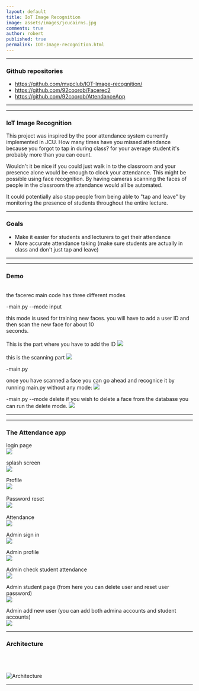```yaml
---
layout: default
title: IoT Image Recognition
image: assets/images/jcucairns.jpg
comments: true
author: robert
published: true
permalink: IOT-Image-recognition.html
---
```


---

### Github repositories

- https://github.com/mvpclub/IOT-Image-recognition/
- https://github.com/92coorob/Facerec2
- https://github.com/92coorob/AttendanceApp


---

---

### IoT Image Recognition
This project was inspired by the poor attendance system currently implemented in JCU. How many times have you missed attendance because you forgot to tap in during class? for your average student it's probably more than you can count.

Wouldn't it be nice if you could just walk in to the classroom and your presence alone would be enough to clock your attendance.
This might be possible using face recognition. By having cameras scanning the faces of people in the classroom the attendance would all be automated.

It could potentially also stop people from being able to "tap and leave" by monitoring the presence of students throughout the entire lecture.


---

### Goals

- Make it easier for students and lecturers to get their attendance
- More accurate attendance taking (make sure students are actually in class and don't just tap and leave)


---


---

### Demo
<br>
the facerec main code has three different modes
  
  -main.py --mode input
  
  this mode is used for training new faces. you will have to add a user ID and then scan the new face for about 10<br> 
  seconds.
  <br>
  <br>
  This is the part where you have to add the ID
   <img src="https://lh3.googleusercontent.com/VLh3qF9ZyQkGXGse-9Shc1It49DAWqWO2vLR94Yph34kjJGEX0fcEBe1DvOOWKnWOP4qg-vBA0n-ybE0j-Dn6eqlAU2mrjGCO2BqlwkUc3_4Y5ucUclO7fNk35cQ8GRU_h_VJ6HkA1WwZY2cbxn8GpzzYDm_ukFI18yu9QKAJCbtdtiY-CjZyqR_ZAbFv8AV4EiFIw8prOQFSIZUcIHxMhpC0VexO2MZLgossfGO2gGl5wmc89JJIXkbWQswYKNj7CswkSUBnqyr8CcI5l9Hposj9m7w5Vze0Dtby4hEWYyRUv0VIZ8IPLFXzSyyiOJvIwwAeAE6LzXRxNiyOdyL5G55ZTG9_qysfwYllvMqybawGmm5tHTPT1ef_l-bC3Kad8KUEum2ksQCZC5XErQ92iUv6hxzRsxPl51e0AybKyi9wtZv9_LV3uKCpXMuV1Yaoafuj-YdNqObS4aKWC7HiXXQRbv8_qP5s5xaO2RKq_IhjBcltKGG2NAW3tPNb-7QiEkkM-hGvxwB63lUsvvORuXP_LaYaPx8nR52BSoJmmd653eMRaVSbKBlX_cUEbNda7LQ_sVZiAvsp7NmDc1oJIsj4zvQOmbFpnzt0h80b-dPa1B9U4rGrdjJnsD19oh_KWsztbLCIhNG7DN5H8ko8uRp=w979-h446-no">
   <br>
  <br>
  this is the scanning part
      <img src="https://lh3.googleusercontent.com/RBPqs7Dp51NvO4HHT4FlSGJ6RrTbsj7qI9XPUes98iKwf9uiaDyfUxbXZNSpAWlm1ZzGLv2vWIw698nDESb6p6I0Fxf9mMvpRAIFlF0KER1HkYtIgYEUgS4cWpP7_wMlWuurDr_EfAIv5VwVe2mrCuwtwMuIznP6RlkWvacBUD1XJrTEksN6ma6C2i4Lv63ZZJTuVZZ93e8vrDIaqzEkZfTrIPRTM-nPeG_ZQpCGk5cB3h1FQJyXU1izlakTfSpYRRszmBL-O4zoQeUcRB_u_7DvbHIWJbIg38HdPCALqk5xD7a-kZcH81uunBcJhxjBwlp4xPNHe2W4IvPefPFFB74r8ogGlTcw7glCEV90fdZXEX47qeyDsW9C_UeTVU7etTC9a-sm3HlMh0s4e8fa7Y_07mMqd8wrBXuK0FgV1lY__WX2PHBITD6jHbMP7L3RV1xsxCe3vuUeUlAVJvpdVMjAPcLFhknhR-x4QRbVrKZSUjooBVXTNhKg7PA0ueIATYuiJm-d3vEbQ2yqaiTLlEKnIZUKJsOMIUToee6ARqYCfPKWj6Sh__eu4kr57yvl-GEjLYuxmWLLxy_viYv8sgVCO-vykJMnc0v0TOuufK9bSEZDh1aQKOJ7hLcQMyKOjKBSymIp0Pi1DatxLDHRS5gH=w1375-h706-no">
      

  
  -main.py
  
   once you have scanned a face you can go ahead and recognice it by running main.py without any mode:
       <img src="https://lh3.googleusercontent.com/PL_xzj5PHO9pgjoafZ3uM2NnYY_KVny5TGSZL4LrWJ9RN_THB54ZdntZ_mAmR9RTWxlk-85W1KBWcWwNqJgdnzV6d8ASFSF_YfYQmwd7yZzWX3_orE2f0mcjeLPnoyhqddwWgQeH-SjrYlPKsOTfbEXOeHA2D_nQtAEe79HuF5EmTVvZ-jDZXC7-xpSF2PKs1nmx_ywznyywzHXmSX-NRkt7daWNF3Er_yUiTpKjQ55tyFnRN2Mrm1iG-B-O5vVOYevGzwvvhkJ0seqAlphK9_E5sFAB_Ayw1xBveLzMrN2pLYh_AA2DXiu9mNCuJKhM0jW5QDTFRkPNs0d9oDPIaryi9I3b8XbT5GBvndrxMI9_-Uj2XQCqjUlG1M5M5q_0wrSypTvjTeFnlU7R1Ri46YvEZGGa4tszphmr_GCTb5oYlYi0ddLpY0OnkU6DgwlrOJ9n_NVH9mKJdvBXYzSGHAvIFurHcBLz_TzOyEgBny4e2oXdvpdpmBPAuo6V6AZ1B9Srm5GYLzzZIttydDHrXK_I5iLlmKMYIK6G0tlBucSBcE_7od5FkvCo8_BZt7-Hp6u2GGlNOEz-iKwhfB4BeghHX3BdBTwkPQSMc3xX2iTERJTAR5J0DqW0bWCGU-p9e3CGZk1Kdz6NzsODTnX1MxLP=w1718-h966-no">
       
   
  -main.py --mode delete
  if you wish to delete a face from the database you can run the delete mode.
         <img src="https://lh3.googleusercontent.com/1GGU2IQ8BfRTy99_rs20R7d_b2gbPYFnzxXXqeF4KObJAynaSTpEq9KCX3aiXbHndxSlzYtDuec-Uji-K0lnLa5dcfB335csw59oQZL5OFyC96CEpE9tbo_uy2cKU6dOZzKqRH8OxSzCdopBO61d-4o1xYqQcBA79nPLFWx4fMYP70UeMUgfnJYVlv1GZKxb6THUfOmsJWnTAzhN9MrXVhRJ3RRb-Vohuff2yJj_3fb092RpBj9QkRcRdeDt8MWg_X1yrmXo5NFdqTMIy9u7BBYmOVLfPcklljJtno9OBKl0wswNFfI4NLsSr5PlvbS1UG_F56Pd1j5smuVuNFIpOBzwmmkI3NdbKtXuidb6lU494ym2kCIWIZogte39y-bOM0BpCOFgsrzBUOr1mrXA6t8ctU3FZcE78rh1ZRG0VCLh5Dw5mJ1IKPB4Iq14g8U4VQkqadqmUSUrzf3MVsoj6XuTbKqIpgqsOiGbTaE08SKY36jAdLxpCXZNLoxXEqUcYwhgCVY0DvgO_mAMQ0guMA0VK5OpEqg0dHt3RBEs4BNh55ntbriAskaeGxwpp5-f-0fSAemWYiosRJ_TQPsei3VoSj8lqgoQ5kXKt5TtT7h0jkYIS6FjvhjpwLMIFFTpWK_I182OhRhZioOK4juA63G4=w428-h147-no">



---

---

### The Attendance app

login page<br>
 <img src="https://lh3.googleusercontent.com/1cggzTHJRXbCQT8Wz0wy-bNlpO427THBIlIHsJpPsjKLAkKQ6Lh9QDm9RznX7BsZTs_skcv-sshJDXEOyFWUWzV1yix7bFQRjVIO1AlZqBVyUwRqdDbvtmVAjEWmHc-pnwD79dgSrhN-QNCETUV2uocBUYHJJ8Ivevzhj8wuUoZUBCN7y5dLEM4Q5GDiaB9p6SFrdAY5iGquB_m62JS-2GUDGqcP1iYjKnZOx9Whl8C6MHwK1jjuu_QPbOEoDJxbidoVJ72F6hX0i5-IweoqRiqJzUz4jnTD394AaNvDMHX3lPMl_hiAZ4oEv757j5-qdRTwER5vuSYprD1MPEsouToavSMbd-V5EenrrIunnaDZAsB0D_9bk-mhnvQFu9o0HYC8cjn7XLn07MoZJ-8Q_bsC7iF7X42FRtAdoiKeJPnF1R9PcLZlw2HqW4jue24k5bQF70FqGcWkoYqOERCZitnnXzJtMs2X8DVwGYQDyrwusMWx5w9L51uUGoJ6aDBpS3Q-XZkfFUWYjqnwhAtCjPZSGftp419dCEoMJYIGya3luIIxa3yPZ0CtYroienWs2fyXMhrR1I3JJzy1xgcSRJ1g2IeG4JxsLjp_O55JfhY_ep-5jAX-4X3VreLP85_zlthA4Xle576YlkqwedqV4pYr=w397-h809-no">
         
splash screen  <br>
 <img src="https://lh3.googleusercontent.com/x7DP1lXMNTGPcPHcc5FwHSAULAFzWJCWifuo4C4fHqH5GRixNQpY5n9X-oog1bF1ZKzBE3Al9WgKSD-ife0TVLtUA_4YKT3vojrdspZFSNZzwYleWVlkRRHelO8yU3yK6A4rYDnLTvSD5HvbGi0m6DXvJ3sgsJlVlM47kel5IrEzbEmLbNtX8FajqvWa0p25kKED58oUppjUuHgcLgJ96s2Ho-pfZBBRDDjE6bo9ESDfywKnBzLL0cmLSD_6NVm7rvXbQ2XODd6N2qxmo9Dpn1uwS5WDWqnUQHKsHi11OKQfhaHd5aevucj9GhnT1t82d7y70Ic8w9xZSg07WJTNoSuvPq4fK_aUm1ReaI9tHoMWFQNz81URpGP1Dq-uy6a-WHCyfcSsnRevXTXr5-cld-otOv9pRFvUH4Zqmux6-s50C1Crj6wwjIB24Sj3yzvFnz1Kc1YU7eZCC5G04EdmUKgKcrvy92N6kLYSNYrSF-eDKUoSxIKEbkMBQKfWE7_vSZY4R-h5kCDA5M1zOR09NU-5okcF4whpdBeQGUo0xxlcJ_EGEe3avMwaZ7iu6WPfDYkjvSkc4e_9coYrh6gwm-sIo4GopW9ihSyMqqkHL0P79KYoo8AR9C-FDumn_MwjY6Tyyv_j-iMTT0LNUuyYPCjQ=w398-h820-no"><br>
	 
Profile  <br>
<img src="https://lh3.googleusercontent.com/cQIRHLw4tMgxcnBRBk069VYGuHjXhs8tOFfX31sSMS6I3JKz8RYmomvIHgnJwx8d-MCZ19jnFB3CqSlkrv98eIflWSQoSxSiey5KSfG__qnuP6AlBwmuxKnzoG-Crsiid3uuFnX5yV_q7EGcKsTKXVA2YePr5cRtNN0jsw_VcSALVJHv1x9dVKSHWJSEXIUOuP-i7c6IxjiG4DooAHThoW7XrANJmYvn78sWBPlXMl-GPX645Pe_XzKlQs7HhsT0o5U8I29J-S6q70qEmPm5G5KQKqHe6EaRryKLtWxvTo-9haqKid6IpM_WRWIDPcPS9CixaGxJXeLmtVrFFUFJaEVA6jDUDM40exAUVwvUdljmxt-GHIRztsJz-FrBQ0hAUDNbLzua39ufL-8Yk-SlpeSSuzufTT2s8dFv7mbPg5tnNtVQkIz00k-w5eDASy9UTwMeaETo_IXpipluf7MJjTYjadeQM5SLkaFby7aOogin9agb06W1FLc6XOhFSXkLV7uWPG6HtgB3ml_FASqMlOPBkVmpnwO3ABZHvurBLYxLWU37BSwFmbITcb-X2JdgNTDrs-BpYCtT-ARhvsZZtF8FAw8lK0RDkQIQoYcdE1TJm9Sbn8ezo1GVPcRcuTD0JsmGWBf0iqjlyG_os8lnMY7Q=w397-h813-no"><br>  
Password reset  <br>
<img src="https://lh3.googleusercontent.com/kTnr_fNnhtGrHDWnTOksFnVVuYMCpTTQuXVzfk9KDs5a93bQoaBinn38DJy3xYjkaZnzfgrnsDUSbzsVRRDBqKRpuz6FWbbguIFooJzHC4SrskjTEh04iJ9UEqivkmWp8EE-s_RtIuqOojPNzzpQH2TZ-mHq5R4s3QTFhf-9dFUF5ArzwaK3XPUaQpqvpLrmxZZMa9qspcC1R2glNChPOrosFwkGbdFvx6BptOYxICj3CZPGNgkP6QoXapRpu7MevgWPclmve3Bea4oaSgTxXpdDJfyR5qwHbos5G-gxIczQVPl8wbMaaC88-Ke4Um7jyoEDUq7bxKPYwdj2QTmGMTRM6XcXzya0pMj8yIhfzgz903QkHkduR_v-K-ZT6PJKgB2knfx0EC6gGghXVrusZVsXh0r_yEexlDUFhI1GinzFsuNOckXhg47B0_3oex_exsgloBWz93oCrkrkOny3qpulw-Tssy1-yc-QDQ1DHUfVjSjt7GyLg-Uc_WfEyGc3Om7177qCjhYv2-2IlpYQt2RHPCgBFZrsq8oajP6Y-8krGDlrklv1ou8gsnZ2d7gaDGxGooFTzze3LgE7t5UAxlHzTLPX5dcPbnzj4TZ5MJ6NIIQ9Q_0NPALr4i9Vz8ZJuX_mQcXqsrzZWNfFfqc1-GkN=w409-h816-no">
<br>
<br>
Attendance<br>
<img src="https://lh3.googleusercontent.com/jyPamwbYYbImHQBXvnaWIux5YUP3tyhxEPmWvBf2igzT3cil-_KVV5JH5-FZFErAbd9AuodPpXg-pKYsfsgdivqtiPEw10Jr1o1kRUiF0YL2sxLGFbjEDsLcKuyTMBYVkuqau4zoIajXc9LMS5CxpSAZ2ao2uh1Rp-TZEgU-d8B2IhdgkvOiid9OCcYcUjy0655bdYH6DIWmGEp1XvZfhkR7xyqGqls2tn9dD3iibeLOpQ0h7vR2vptywTTlur0m1f51zwM32EX_LTc054xcEBz2BOyVp41g2lVCZbklNROXwaANxPEfJMbCOhMDzlfFg-Lvp7lRIiO05IjTxM1f60rdHkqr05Anezd_p0RNS8Yo5Z26PCXhUx8oTWZ-XBEKxt8KBJU2VFjCd5vaIifiQ55SJDoOXbpZirsZ_AjBYK78Cxnii4saMf97JrX_iv0hcLHR07rfejoXadbyexW0qUHYMjbyoIkr-1Yb8ILQTMbKypmyL9qefOfiMZ6aCx7_68PBYKy6emPZxQ3RoPMjAoFmrG2UPkiqI9j3R7Tl-624aFyMBGcRcFhYDbmYfHisyDn9LI72CSQ4B5e0rFrYYZ3cQOSCFRpD4mlxcZoxsRDLr4jeHd8aV2n25YaD_7WdrjW8G9uDO6CRswwtBLbKWXeP=w398-h819-no"><br>
     
Admin sign in  <br>
<img src="https://lh3.googleusercontent.com/U-Csbw81gZg7iztrNNjaTkKjaXS--4QC4ESotBtpCMWPpR5js114a4OKGfPeqkS-ZwVcGsarV9TDU_TbtsIERhWCZKzdTPfn-itGwAeqOrb6dj4M58YElv3_gK4WMvHDcwu2U1nlYxaMCDRREONmNGSs2p8fcnsO9xunrcIn2tSkHk-5tG1iurjWKYq9-xdMML86Qj5VG5rscTj2TOCJI7uC8ZjqlthlTPQhqb3uJTRrbuCHobxYDnWeC5SeOWqKZf0WPWNNh8Y09qdwRLbMzrnKnf4p4xpbcTioJlC7GnIXNMAAmjyPsL1SGm4sYZiFld0k4xjvv9Fpn9BWsCXq5GMtgXEaWZjWCr1Bppf-uGCkTjOu7onknyQ1LVm-zQwYKQxCtjxkeNUVoQN4JlDuMxnIFiaXMPzGXHxw48vpDs8FSmqFAb70UKfZ-nzfDAuo6JqSYpvUOiIUlShzd1q0i9UorQt8T5eLAokcWvlT-L_ugtVeWvr_IQtlwO7tAY7SVM190x-5U5XJ9ERz3HXcqja3ytZT8CAvV80SWGHRTVmvYe_0HhH2FOC3CoPtADd2mru2XQf_IBx3zbpc4Rn62RCA7mKTbmsNn8gMQ6V8mfmvRgIaM2zq9o6vKde4fqu7L0qMYjoVBgrV59ndcm-iILGE=w411-h828-no"><br>

Admin profile  <br>
<img src="https://lh3.googleusercontent.com/PVM55biJe5yeP8AXnp09LK-n9rD57uZLIUSQfKpR6PHR8-rZT39_uQMueA5Au-zcpIh2CPgBJgQ5jDqNIqUcxY9cDaB7bkWMlWfRdDHNMNuqzxnZjuIn_kdOfdhyW8U2SXUl-Dd0MJFqyXw1BwiujH8tGHuLOrPJpmDVb6kD4_IzmNsQnsjTRlLQZZUIEJ8nwDZ8s-_f_byGD_pymg-eNrmP3WKVKqlv-0IN_zpv3Xb0lgI4oMHMPxiMm9BJ5fdluXSBMx7vVd7Ys6YQCYv5filrLUcOIzEYx8QxfZ0Kpks5vC1QsomOUbAmKtfOOJE_5eBnPPiQVGhHoI0Gu9c5_i7QgO7HxU_hoppSGije2qAV_Xs_aPdptQaidedXpXV8e9jGTM9A9lMz7ejXjXfJmUL8EOCvlQAYFjwugBtzfzNZHo5HW0pl_Q1C_pY3A_fTivPoPRnHu13rglYSEfCT98XGJyzuRrAKF80f22T5lI2_Xln1UxP2cOhAIQRJqEYCn3j_CSj2j4VWg_7E63MWds-PYu_3ylc_z4qIcRl42N17_28GZGsAKNb9XBN6QtRGXIVHEHJ95-mTls1AJlQOsLZC5pHXYNqLPsmFb4a6Ewa7UMtSRgwbEBcNGzZNk-TSz5g7OQ2MF7oDj4pmKOf0fksr=w412-h831-no"><br>

Admin check student attendance  <br>
<img src="https://lh3.googleusercontent.com/q4rAfzX2bsL81FVnDhlvdNNdW3nxf_nok1hy1w23iXsBs9pH_eRb0wO6XpiKpL1daYMmlb1Q9ebhzcj7mYY1hq-5F7e8Xdx9cAdpoIbZZoCovFjqmSmT2UEBB0XzpH8XdiUwYG_Ytl-5r3b0AmGsWxhTWRWMwNmOygp1_fLFIlSGh9RA_MInhsx6afcEebTDmtkouJZ5WaC2fzFVXekT7JEVwI7t21PEVQNiRRulg6Yu6OICr886CmcItfDE4ijQIF7xNqsjLgwdO4kIN_ezc_aRkvqEw_ba_urXiSJmzTrpdK5WPI9CLuGilCW3GNpeR7rG3FETCTBMUQv0OCBx9sWb3kvuCrTjlvq3wGMH_rdjucBhuESeHxLvhaCarA9gww5HbDkxu9-h4ViIG3_jueHCIt1IdBJfLxYfUVn7QZMvVU_xQbDBwZ2MFilbJnPwgsaMygDZPVLd9qJ9Dp80gLGUR4bZFJmiYsYSHYOw8A67QnamiE9N41W3_FFa4Ox2LXK3DA14caiHrh9SAix75xPVjZjGhqn0OQozFZzpTE8Nr5KLqn02pX2qXm170jXMVjBhvWUJv3rRBlU6wSBJhGMFRSDOAxZUqHjiVmkt982oDnPpjobQawamzbF0zcOyOjVv7dZnHziXZ7MyhyTn14zJ=w408-h826-no"><br>
     
Admin student page (from here you can delete user and reset user password)  <br>
<img src="https://lh3.googleusercontent.com/Zgxg8Q5n1RN7kJx2dinFspvTCwuEmkHYxdbVnbZXKIsvCNaHXJA-_AHJLaShuwmy0KQPRa-9Ee3cogWBbwsF_6a8hqsneaGcZOGd1rlP5j_wIDwUvld4o6nsHZMeWAwUnF7LjE1N5MBogyXFF8_qBCd3YIN60U-3PqJn9A-TLF_TRNtXgNh6UJr4Xnrh9aUQn7cnso56eEBTPQYKor_YYuovkpCzzV0Xxpti0rd3TSOUHLYU1slPPvqZJwjpetUlCWe6G8wHWst6ccYkW0_KiwamNN-_l_YLxXBQ2vL7ZwMOx7SqiLZ2BRkrZ43zkaWagAqw1xHDHpWPAjexz9gSo7FgmkTjVE8QqxJ0HIK2we5Z2i2kby2Q14xE7Sjr8LkITsAAtPBra2CC7y34961qgudS9EHqiC2qpJSCmbqv20lhP2utef_IHSVzZq1awnTXrivdKTg9iDOB9M0aA9cJF4qBL0AtglT48odVw_8kBvJ7b3celzGBHuZjICv8TeiuhPXHzvhq--kpSGGwx30CDS66zy2_xxro7hMfULx0ySc87wBRyJBddEHG38UXU2I0rawlhUdZ3Uov8kO6M-opMwjhI6qBVMWjGJxPDW63GuUxiLO6PjAFDongy9BcLlgIl5f3_zB7Il3kzUTkjO2iXu6I=w413-h832-no"><br>

Admin add new user (you can add both admina accounts and student accounts)  <br>
<img src="https://lh3.googleusercontent.com/dCjYH0IxBv7fOfKOBE_SoyDhypT3pvzvEDDc1jU4FzGo_dv97N7f0kO88AvW2dTHOr21JcDeUIN6ekcghdJuwM54aFhZMPsPkiUdrsqkZBDHircGzxB5DnUfEM9xem06i8KEHu45uOunOBR7Y-YrewnHHW142Toy5y36RxNyUUMfdgHimKkOuRPtjYZ2DOVOjlLkMkRnV4hvwooeR0ddsm-OlQultkWXyKyaNfSofKNNgsNKiF8jaFfBZsOaJOJYu7Tl95qaxqPRi-PhnMwXkaRsuV5aYywdCW5q1qoUTJL_6MROdCsmVrKW8rDu51-TP-X6qPeHdjd7dGJYOjYyhTOUoiSnSxNybNBguPniXsQBTde54Q2E83WtRsx_Ee4OVT9Jav1wxE8F6DZ5yxVsCZpIwBl6qYm116ipB2xhTXPdhA7pJmg4D3qte4ClAZsYcjnlTOiP14dj3w7iQ9iIKz5Z6TpRP-kR0590e-6k8OuuaXbKtbIqaBDOGyWPdY1Dp-FisescQGlgzkV8s9YfRsZuKjA57u7XK6W8CeWwl4SRrxaFnYV8kDsBofT0wdsAgDn-d2eS_eJFQJl2lnnSjLReCSGJnP2OPTZxpUgDaNrK96W0MC6OzJ_OYAUW29RpyJ9tklCmdYovcL2mSAwDQarG=w406-h836-no"><br>

---



### Architecture
<br>
<br>
<br>

 <img src="https://lh3.googleusercontent.com/Fd9-6wJoZu_JKMzwslRVvgecDp-zYPSjV3cYUvIkmkKJFY5Yo6fpKMbCpLvVuYqQ8sjyacf2BACgbZaN5Za4LEmtF_5onWMeHIGhdUFOS9n2YZNW1uo4n8VuUXDl8yZC_1u043LaSUomzC2sfFlQCE9c3aUWHli9n1UDfG7sIXkJMlWV2whl3daDqYE71gkQeMWz10XYsV-V5PY7sc0q4NgtCt9Z5akadpIX0HjDUNdDjzxtFDOk9XCOenuJhdkGNDFiMCMEIpmaEVG7wgV7GiM3_TQ7z3WGc5TFahSaHERx_FehC6bdsfTICPMX9zfi6l4SnPjUg2GvZhBVdCcO4kSKc3KAReoQA_H9AzsAbJn91nF-_ngbQxRdxlGvb2z2toC0lrfRvYdei5d732i3BgAhSg4o2R1L5QxbfRLzxkgTXmW7CP-XkU3TilCZRXDkUjUCA-QfIS4nCRwyOi7KGmSeXlRTtOtMkJX9wzOvApn058c8zSmi0G90FV-Ln-pKb3DNkZProCKIH9X9UjiKY1U2XxKiPfByf5CfCTP9qROMRuO-ULk4knZ84AZO4XOIc5cxy6WuQWEjZ4lnRzYvQS2tzzqSOUvyya6tK8G6sO7iA7CQewMQpqXIJ8U75KmmIBqgwHrrl8v5VNaTuA=w805-h600-no" alt="Architecture" style="width: -moz-available;">


---
